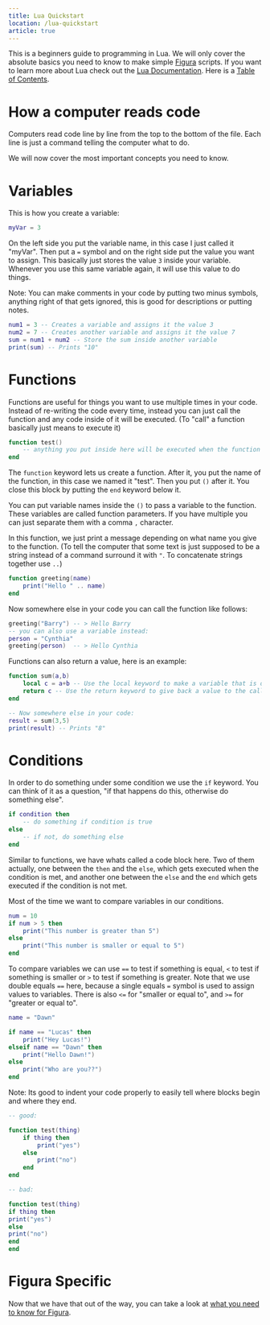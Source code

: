 ```yaml
---
title: Lua Quickstart
location: /lua-quickstart
article: true
---
```


This is a beginners guide to programming in Lua. We will only cover the absolute basics you need to know to make simple [Figura](https://www.curseforge.com/minecraft/mc-mods/figura) scripts. If you want to learn more about Lua check out the [Lua Documentation](https://www.lua.org/pil/1.html). Here is a [Table of Contents](https://www.lua.org/pil/contents.html#1).

# How a computer reads code

Computers read code line by line from the top to the bottom of the file. Each line is just a command telling the computer what to do.

We will now cover the most important concepts you need to know.

# Variables

This is how you create a variable:

```lua
myVar = 3
```

On the left side you put the variable name, in this case I just called it "myVar". Then put a ``=`` symbol and on the right side put the value you want to assign. This basically just stores the value `3` inside your variable. Whenever you use this same variable again, it will use this value to do things.

Note: You can make comments in your code by putting two minus symbols, anything right of that gets ignored, this is good for descriptions or putting notes.

```lua
num1 = 3 -- Creates a variable and assigns it the value 3
num2 = 7 -- Creates another variable and assigns it the value 7
sum = num1 + num2 -- Store the sum inside another variable
print(sum) -- Prints "10"
```

# Functions

Functions are useful for things you want to use multiple times in your code. Instead of re-writing the code every time, instead you can just call the function and any code inside of it will be executed. (To "call" a function basically just means to execute it)

```lua
function test()
    -- anything you put inside here will be executed when the function is called
end
```

The `function` keyword lets us create a function. After it, you put the name of the function, in this case we named it "test". Then you put `()` after it. You close this block by putting the `end` keyword below it.

You can put variable names inside the `()` to pass a variable to the function. These variables are called function parameters. If you have multiple you can just separate them with a comma `,` character.

In this function, we just print a message depending on what name you give to the function. (To tell the computer that some text is just supposed to be a string instead of a command surround it with `"`. To concatenate strings together use `..`)

```lua
function greeting(name)
    print("Hello " .. name)
end
```

Now somewhere else in your code you can call the function like follows:

```lua
greeting("Barry") -- > Hello Barry
-- you can also use a variable instead:
person = "Cynthia"
greeting(person)  -- > Hello Cynthia
```

Functions can also return a value, here is an example:

```lua
function sum(a,b)
    local c = a+b -- Use the local keyword to make a variable that is only used inside of this block
    return c -- Use the return keyword to give back a value to the caller
end

-- Now somewhere else in your code:
result = sum(3,5)
print(result) -- Prints "8"
```

# Conditions

In order to do something under some condition we use the `if` keyword. You can think of it as a question, "if that happens do this, otherwise do something else".

```lua
if condition then
    -- do something if condition is true
else
    -- if not, do something else
end
```

Similar to functions, we have whats called a code block here. Two of them actually, one between the ``then`` and the ``else``, which gets executed when the condition is met, and another one between the ``else`` and the ``end`` which gets executed if the condition is not met.

Most of the time we want to compare variables in our conditions. 

```lua
num = 10
if num > 5 then
    print("This number is greater than 5")
else
    print("This number is smaller or equal to 5")
end
```

To compare variables we can use `==` to test if something is equal, `<` to test if something is smaller or `>` to test if something is greater. Note that we use double equals `==` here, because a single equals `=` symbol is used to assign values to variables. There is also `<=` for "smaller or equal to", and `>=` for "greater or equal to".

```lua
name = "Dawn"

if name == "Lucas" then
    print("Hey Lucas!")
elseif name == "Dawn" then
    print("Hello Dawn!")
else
    print("Who are you??")
end
```

Note: Its good to indent your code properly to easily tell where blocks begin and where they end.

```lua
-- good:

function test(thing)
    if thing then
        print("yes")
    else
        print("no")
    end
end

-- bad:

function test(thing)
if thing then
print("yes")
else
print("no")
end
end
```

# Figura Specific

Now that we have that out of the way, you can take a look at [what you need to know for Figura](/figura-scripts).